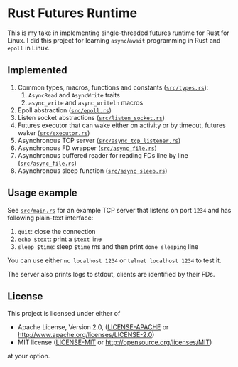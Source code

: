 Rust Futures Runtime
===

This is my take in implementing single-threaded futures runtime
for Rust for Linux. I did this project for learning `async`/`await`
programming in Rust and `epoll` in Linux.

## Implemented

1. Common types, macros, functions and constants ([`src/types.rs`](src/types.rs)):
   1. `AsyncRead` and `AsyncWrite` traits
   2. `async_write` and `async_writeln` macros
2. Epoll abstraction ([`src/epoll.rs`](src/epoll.rs))
3. Listen socket abstractions ([`src/listen_socket.rs`](src/listen_socket.rs))
4. Futures executor that can wake either on activity
   or by timeout, futures waker ([`src/executor.rs`](src/executor.rs))
5. Asynchronous TCP server ([`src/async_tcp_listener.rs`](src/async_tcp_listener.rs))
6. Asynchronous FD wrapper ([`src/async_file.rs`](src/async_file.rs))
7. Asynchronous buffered reader for
   reading FDs line by line ([`src/async_file.rs`](src/async_file.rs))
8. Asynchronous sleep function ([`src/async_sleep.rs`](src/async_sleep.rs))

## Usage example

See [`src/main.rs`](src/main.rs) for an example TCP server that listens
on port `1234` and has following plain-text interface:

1. `quit`: close the connection
2. `echo $text`: print a `$text` line
3. `sleep $time`: sleep `$time` ms and then print `done sleeping` line

You can use either `nc localhost 1234` or `telnet localhost 1234` to test it.

The server also prints logs to stdout, clients are identified by their FDs.

## License

This project is licensed under either of

 * Apache License, Version 2.0, ([LICENSE-APACHE](LICENSE-APACHE) or
   http://www.apache.org/licenses/LICENSE-2.0)
 * MIT license ([LICENSE-MIT](LICENSE-MIT) or
   http://opensource.org/licenses/MIT)

at your option.
